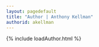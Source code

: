 ```yaml
---
layout: pagedefault
title: "Author | Anthony Kellman"
authorid: akellman
---
```

{% include loadAuthor.html %}